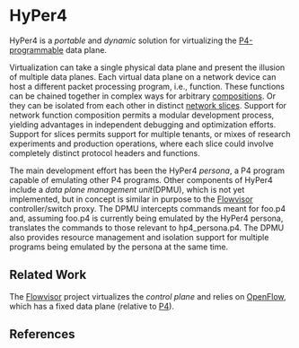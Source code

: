 # HyPer4

HyPer4 is a *portable* and *dynamic* solution for virtualizing the [P4-programmable][1] data plane.

Virtualization can take a single physical data plane and present the illusion of multiple data planes.  Each virtual data plane on a network device can host a different packet processing program, i.e., function.  These functions can be chained together in complex ways for arbitrary [compositions][2].  Or they can be isolated from each other in distinct [network slices][3].  Support for network function composition permits a modular development process, yielding advantages in independent debugging and optimization efforts.  Support for slices permits support for multiple tenants, or mixes of research experiments and production operations, where each slice could involve completely distinct protocol headers and functions.

The main development effort has been the HyPer4 *persona*, a P4 program capable of emulating other P4 programs.  Other components of HyPer4 include a *data plane management unit*(DPMU), which is not yet implemented, but in concept is similar in purpose to the [Flowvisor][3] controller/switch proxy.  The DPMU intercepts commands meant for foo.p4 and, assuming foo.p4 is currently being emulated by the HyPer4 persona, translates the commands to those relevant to hp4_persona.p4.  The DPMU also provides resource management and isolation support for multiple programs being emulated by the persona at the same time.

## Related Work

The [Flowvisor][3] project virtualizes the *control plane* and relies on [OpenFlow][4], which has a fixed data plane (relative to [P4][1]).

## References

[1]: http://arxiv.org/pdf/1312.1719.pdf "P4: Programming Protocol Independent Packet Processors"
[2]: https://www.usenix.org/system/files/conference/nsdi13/nsdi13-final232.pdf "Composing Software Defined Networks"
[3]: http://archive.openflow.org/downloads/technicalreports/openflow-tr-2009-1-flowvisor.pdf "FlowVisor: A Network Virtualization Layer"
[4]: http://www3.cs.stonybrook.edu/~vyas/teaching/CSE_534/Spring13/papers/OpenFlow.pdf "OpenFlow: Enabling Innovation in Campus Networks"
